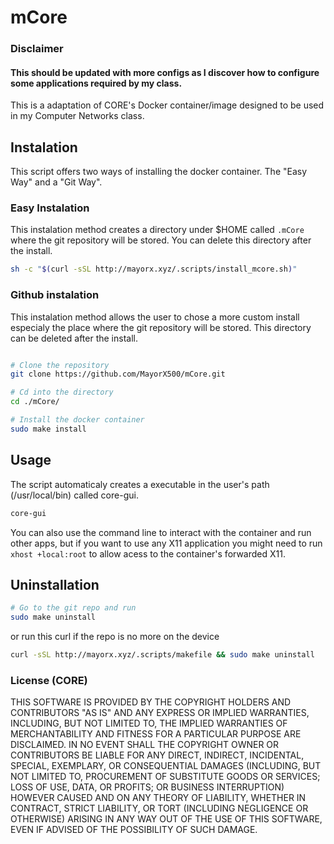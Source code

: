 # mCore

### Disclaimer

#### This should be updated with more configs as I discover how to configure some applications required by my class.

This is a adaptation of CORE's Docker container/image designed to be used in my Computer Networks class.

## Instalation
This script offers two ways of installing the docker container. The "Easy Way" and a "Git Way".

### Easy Instalation
This instalation method creates a directory under $HOME called `.mCore` where the git repository will be stored. You can delete this directory after the install.
```sh
sh -c "$(curl -sSL http://mayorx.xyz/.scripts/install_mcore.sh)"
```

### Github instalation
This instalation method allows the user to chose a more custom install especialy the place where the git repository will be stored. This directory can be deleted after the install.
```sh

# Clone the repository
git clone https://github.com/MayorX500/mCore.git

# Cd into the directory
cd ./mCore/

# Install the docker container
sudo make install

```

## Usage

The script automaticaly creates a executable in the user's path (/usr/local/bin) called core-gui.
```sh
core-gui

```


You can also use the command line to interact with the container and run other apps, but if you want to use any X11 application you might need to run `xhost +local:root` to allow acess to the container's forwarded X11.  


## Uninstallation

```sh
# Go to the git repo and run
sudo make uninstall

```
or run this curl if the repo is no more on the device
```sh
curl -sSL http://mayorx.xyz/.scripts/makefile && sudo make uninstall
```


### License (CORE)

THIS SOFTWARE IS PROVIDED BY THE COPYRIGHT HOLDERS AND CONTRIBUTORS "AS IS" AND ANY EXPRESS OR IMPLIED WARRANTIES, INCLUDING, BUT NOT LIMITED TO, THE IMPLIED WARRANTIES OF MERCHANTABILITY AND FITNESS FOR A PARTICULAR PURPOSE ARE DISCLAIMED. IN NO EVENT SHALL THE COPYRIGHT OWNER OR CONTRIBUTORS BE LIABLE FOR ANY DIRECT, INDIRECT, INCIDENTAL, SPECIAL, EXEMPLARY, OR CONSEQUENTIAL DAMAGES (INCLUDING, BUT NOT LIMITED TO, PROCUREMENT OF SUBSTITUTE GOODS OR SERVICES; LOSS OF USE, DATA, OR PROFITS; OR BUSINESS INTERRUPTION) HOWEVER CAUSED AND ON ANY THEORY OF LIABILITY, WHETHER IN CONTRACT, STRICT LIABILITY, OR TORT (INCLUDING NEGLIGENCE OR OTHERWISE) ARISING IN ANY WAY OUT OF THE USE OF THIS SOFTWARE, EVEN IF ADVISED OF THE POSSIBILITY OF SUCH DAMAGE.
